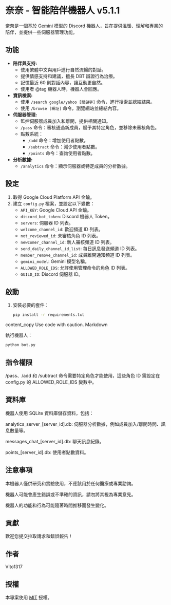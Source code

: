 # 奈奈 - 智能陪伴機器人 v5.1.1

奈奈是一個基於 [Gemini](https://cloud.google.com/generative-ai/docs/reference/rest/v1beta/projects.locations.models) 模型的 Discord 機器人，旨在提供溫暖、理解和專業的陪伴，並提供一些伺服器管理功能。

## 功能

* **陪伴與支持:**
    * 使用繁體中文與用戶進行自然流暢的對話。
    * 提供情感支持和建議，擅長 DBT 辯證行為治療。
    * 記憶最近 60 則對話內容，讓互動更自然。
    * 使用者 @tag 機器人時，機器人會回應。
* **資訊檢索:**
    * 使用 `/search google/yahoo [關鍵字]` 命令，進行搜索並總結結果。
    * 使用 `/browse [網址]` 命令，瀏覽網站並總結內容。
* **伺服器管理:**
    * 監控伺服器成員加入和離開，提供相關通知。
    * `/pass` 命令：審核通過新成員，賦予其特定角色，並移除未審核角色。
    * 點數系統：
        * `/add` 命令：增加使用者點數。
        * `/subtract` 命令：減少使用者點數。
        * `/points` 命令：查詢使用者點數。
* **分析數據:**
    * `/analytics` 命令：顯示伺服器或特定成員的分析數據。


## 設定

1. 取得 Google Cloud Platform API 金鑰。
2. 建立 `config.py` 檔案，並設定以下變數：
    * `API_KEY`:  Google Cloud API 金鑰。
    * `discord_bot_token`: Discord 機器人 Token。
    * `servers`: 伺服器 ID 列表。
    * `welcome_channel_id`: 歡迎頻道 ID 列表。
    * `not_reviewed_id`: 未審核角色 ID 列表。
    * `newcomer_channel_id`: 新人審核頻道 ID 列表。
    * `send_daily_channel_id_list`: 每日訊息發送頻道 ID 列表。
    * `member_remove_channel_id`: 成員離開通知頻道 ID 列表。
    * `gemini_model`: Gemini 模型名稱。
    * `ALLOWED_ROLE_IDS`: 允許使用管理命令的角色 ID 列表。
    * `GUILD_ID`:  Discord 伺服器 ID。


## 啟動

1. 安裝必要的套件：
   ```bash
   pip install -r requirements.txt
   ```
content_copy
Use code with caution.
Markdown

執行機器人：
```bash
python bot.py
```
## 指令權限

/pass、/add 和 /subtract 命令需要特定角色才能使用，這些角色 ID 需設定在 config.py 的 ALLOWED_ROLE_IDS 變數中。

## 資料庫

機器人使用 SQLite 資料庫儲存資料，包括：

analytics_server_[server_id].db: 伺服器分析數據，例如成員加入/離開時間、訊息數量等。

messages_chat_[server_id].db: 聊天訊息紀錄。

points_[server_id].db: 使用者點數資料。

## 注意事項

本機器人僅供研究和實驗使用，不應該用於任何醫療或專業諮詢。

機器人可能會產生錯誤或不準確的資訊，請勿將其視為專業意見。

機器人的功能和行為可能隨著時間推移而發生變化。

## 貢獻

歡迎您提交拉取請求和錯誤報告！

## 作者

Vito1317

## 授權

本專案使用 [MIT](LICENSE) 授權。
